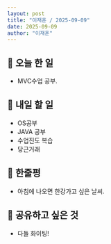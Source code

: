 ```yaml
---
layout: post
title: "이재훈 / 2025-09-09"
date: 2025-09-09 
author: "이재훈"
---
```

## 📝 오늘 한 일

- MVC수업 공부.

## 🎯 내일 할 일

- OS공부 
- JAVA 공부 
- 수업진도 복습
- 당근거래 


## 💭 한줄평


- 아침에 나오면 한강가고 싶은 날씨.


## 🔗 공유하고 싶은 것

- 다들 화이팅!
